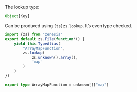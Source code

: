 The lookup type:
```typescript
Object[Key]
```
Can be produced using `{ts}zs.lookup`. It’s even type checked.
```typescript title:"lookup.zen.ts"
import {zs} from "zenesis"
export default zs.File(function*() {
	yield this.TypeAlias(
		"ArrayMapFunction",
		zs.lookup(
			zs.unknown().array(), 
			"map"
		)
	)
})
```
```typescript title:lookup.zen.d.ts
export type ArrayMapFunction = unknown[]["map"]
```